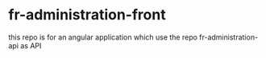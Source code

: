 # fr-administration-front
this repo is for an angular application which use the repo fr-administration-api as API
